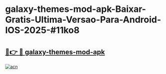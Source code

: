 # galaxy-themes-mod-apk-Baixar-Gratis-Ultima-Versao-Para-Android-IOS-2025-#11ko8

# <h2><a href="https://ainizakaria.my?title=galaxy-themes-mod-apk&ref=24M">🔗👉 🔴 galaxy-themes-mod-apk</a></h2>

[![acn](https://github.com/user-attachments/assets/0f9c940e-d8b0-45ae-aac7-cd30a18b3e1c)](https://ainizakaria.my?title=galaxy-themes-mod-apk&ref=24M)

